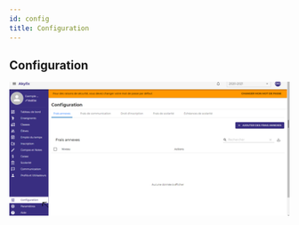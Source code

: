 ```yaml
---
id: config
title: Configuration
---
```


## Configuration

![img](../static/img/Administrateur/Configuration/Configuration.PNG)